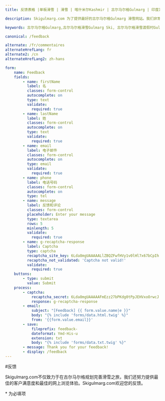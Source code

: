 ```yaml
---
title: 反馈表格 |单板滑雪 | 滑雪 | 喀什米尔Kashmir | 古尔马尔格Gulmarg | 印度India | Skigulmarg.com

description: Skigulmarg.com 为了提供最好的古尔马尔格Gulmarg 滑雪网站。我们非常欢迎您的反馈，这将会让网站提供更完善服务，谢谢 !

keywords: 古尔马尔格Gulmarg,古尔马尔格滑雪Gulmarg Ski, 古尔马尔格滑雪渡假村Gulmarg Ski Resort, 喀什米尔滑雪Skiing in the Himalayas, 印度滑雪Skiing in India, 喜马拉雅Himalaya, 喀什米尔Kashmir, Skigulmarg.com

canonical: /feedback

alternate: /fr/commentaires
alternateHrefLang: fr
alternate2: /cn
alternateHrefLang2: zh-hans

form:
    name: Feedback
    fields:
        - name: firstName
          label: 名
          classes: form-control
          autocomplete: on
          type: text
          validate:
            required: true
        - name: lastName
          label: 姓
          classes: form-control
          autocomplete: on
          type: text
          validate:
            required: true
        - name: email
          label: 电子邮件
          classes: form-control
          autocomplete: on
          type: email
          validate:
            required: true
        - name: phone
          label: 电话号码
          classes: form-control
          autocomplete: on
          type: tel
        - name: message
          label: 反馈和评论
          classes: form-control
          placeholder: Enter your message
          type: textarea
          rows: 5
          minlength: 5
          validate:
            required: true
        - name: g-recaptcha-response
          label: Captcha
          type: captcha
          recaptcha_site_key: 6Lda8mgUAAAAALlZBQZFwfHVy1v0lHl7x67bCpIh
          recaptcha_not_validated: 'Captcha not valid!'
          validate:
            required: true
    buttons:
        - type: submit
          value: Submit
    process:
        - captcha:
            recaptcha_secret: 6Lda8mgUAAAAAFmEzz27bPKdg0tPpJEHVxoOrwcJ
            response: g-recaptcha-response
        - email:
            subject: "[Feedback] {{ form.value.name|e }}"
            body: "{% include 'forms/data.html.twig' %}"
            from: '{{form.value.email}}'
        - save:
            fileprefix: feedback-
            dateformat: Ymd-His-u
            extension: txt
            body: "{% include 'forms/data.txt.twig' %}"
        - message: Thank you for your feedback!
        - display: /feedback
---
```


#反馈

Skigulmarg.com不仅致力于在古尔马尔格规划完善滑雪之旅，我们还努力提供最佳的客户满意度和最佳的网上浏览体验。Skigulmarg.com欢迎您的反馈。

<span class="required">*</span> 为必填项
